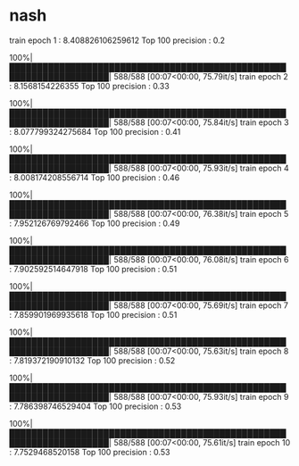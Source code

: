 # nash
  train epoch 1 : 8.408826106259612
  Top 100 precision : 0.2


  100%|████████████████████████████████████████████████████████████████████| 588/588 [00:07<00:00, 75.79it/s]
  train epoch 2 : 8.1568154226355
  Top 100 precision : 0.33


  100%|████████████████████████████████████████████████████████████████████| 588/588 [00:07<00:00, 75.84it/s]
  train epoch 3 : 8.077799324275684
  Top 100 precision : 0.41


  100%|████████████████████████████████████████████████████████████████████| 588/588 [00:07<00:00, 75.93it/s]
  train epoch 4 : 8.008174208556714
  Top 100 precision : 0.46


  100%|████████████████████████████████████████████████████████████████████| 588/588 [00:07<00:00, 76.38it/s]
  train epoch 5 : 7.952126769792466
  Top 100 precision : 0.49


  100%|████████████████████████████████████████████████████████████████████| 588/588 [00:07<00:00, 76.08it/s]
  train epoch 6 : 7.902592514647918
  Top 100 precision : 0.51


  100%|████████████████████████████████████████████████████████████████████| 588/588 [00:07<00:00, 75.69it/s]
  train epoch 7 : 7.859901969935618
  Top 100 precision : 0.51


  100%|████████████████████████████████████████████████████████████████████| 588/588 [00:07<00:00, 75.63it/s]
  train epoch 8 : 7.819372190910132
  Top 100 precision : 0.52


  100%|████████████████████████████████████████████████████████████████████| 588/588 [00:07<00:00, 75.93it/s]
  train epoch 9 : 7.786398746529404
  Top 100 precision : 0.53


  100%|████████████████████████████████████████████████████████████████████| 588/588 [00:07<00:00, 75.61it/s]
  train epoch 10 : 7.7529468520158
  Top 100 precision : 0.53

